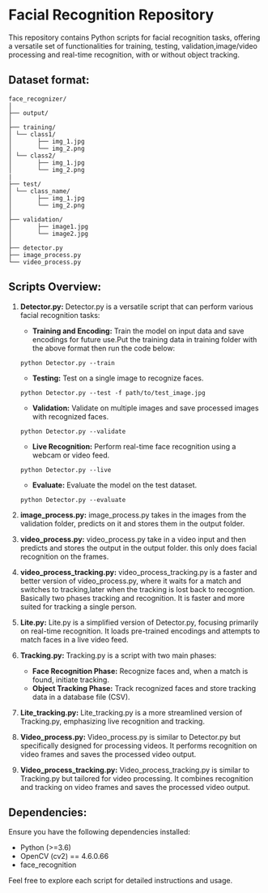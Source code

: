 # Facial Recognition Repository

This repository contains Python scripts for facial recognition tasks, offering a versatile set of functionalities for training, testing, validation,image/video processing and real-time recognition, with or without object tracking.

## Dataset format:

```
face_recognizer/
│
├── output/
│
├── training/
│ └── class1/
│       ├── img_1.jpg
│       └── img_2.png
│ └── class2/
│       ├── img_1.jpg
│       └── img_2.png
|
├── test/
│ └── class_name/
│       ├── img_1.jpg
│       └── img_2.png
│
├── validation/
│       ├── image1.jpg
│       └── image2.jpg
│
├── detector.py
├── image_process.py
└── video_process.py
```

## Scripts Overview:

1. **Detector.py:**
   Detector.py is a versatile script that can perform various facial recognition tasks:

   - **Training and Encoding:** Train the model on input data and save encodings for future use.Put the training data in training folder with the above format then run the code below:

   ```
   python Detector.py --train
   ```

   - **Testing:** Test on a single image to recognize faces.

   ```
   python Detector.py --test -f path/to/test_image.jpg
   ```

   - **Validation:** Validate on multiple images and save processed images with recognized faces.

   ```
   python Detector.py --validate
   ```

   - **Live Recognition:** Perform real-time face recognition using a webcam or video feed.

   ```
   python Detector.py --live
   ```

   - **Evaluate:** Evaluate the model on the test dataset.

   ```
   python Detector.py --evaluate
   ```

2. **image_process.py:**
   image_process.py takes in the images from the validation folder, predicts on it and stores them in the output folder.

3. **video_process.py:**
   video_process.py take in a video input and then predicts and stores the output in the output folder. this only does facial recognition on the frames.
4. **video_process_tracking.py:**
   video_process_tracking.py is a faster and better version of video_process.py, where it waits for a match and switches to tracking,later when the tracking is lost back to recogntion. Basically two phases tracking and recognition. It is faster and more suited for tracking a single person.

5. **Lite.py:**
   Lite.py is a simplified version of Detector.py, focusing primarily on real-time recognition. It loads pre-trained encodings and attempts to match faces in a live video feed.

6. **Tracking.py:**
   Tracking.py is a script with two main phases:

   - **Face Recognition Phase:** Recognize faces and, when a match is found, initiate tracking.
   - **Object Tracking Phase:** Track recognized faces and store tracking data in a database file (CSV).

7. **Lite_tracking.py:**
   Lite_tracking.py is a more streamlined version of Tracking.py, emphasizing live recognition and tracking.

8. **Video_process.py:**
   Video_process.py is similar to Detector.py but specifically designed for processing videos. It performs recognition on video frames and saves the processed video output.

9. **Video_process_tracking.py:**
   Video_process_tracking.py is similar to Tracking.py but tailored for video processing. It combines recognition and tracking on video frames and saves the processed video output.

## Dependencies:

Ensure you have the following dependencies installed:

- Python (>=3.6)
- OpenCV (cv2) == 4.6.0.66
- face_recognition

Feel free to explore each script for detailed instructions and usage.
